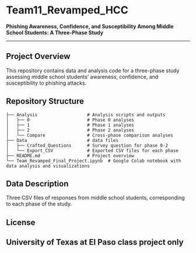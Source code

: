 # Team11_Revamped_HCC

**Phishing Awareness, Confidence, and Susceptibility Among Middle School Students: A Three-Phase Study**

---

## Project Overview
This repository contains data and analysis code for a three-phase study assessing middle school students’ awareness, confidence, and susceptibility to phishing attacks.

## Repository Structure
```
├── Analysis                   # Analysis scripts and outputs
│   ├── 0                      # Phase 0 analyses
│   ├── 1                      # Phase 1 analyses
│   ├── 2                      # Phase 2 analyses
│   └── Compare                # Cross-phase comparison analyses
├── Data                       # data files
│   ├── Crafted_Questions      # Survey question for phase 0-2
│   └── Export_CSV             # Exported CSV files for each phase
├── README.md                  # Project overview 
└── Team_Revamped_Final_Project.ipynb  # Google Colab notebook with data analysis and visualizations
```

## Data Description
Three CSV files of responses from middle school students, corresponding to each phase of the study.


## License
University of Texas at El Paso class project only
---
